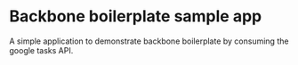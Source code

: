 
# Backbone boilerplate sample app

A simple application to demonstrate backbone boilerplate by consuming the google tasks API.
